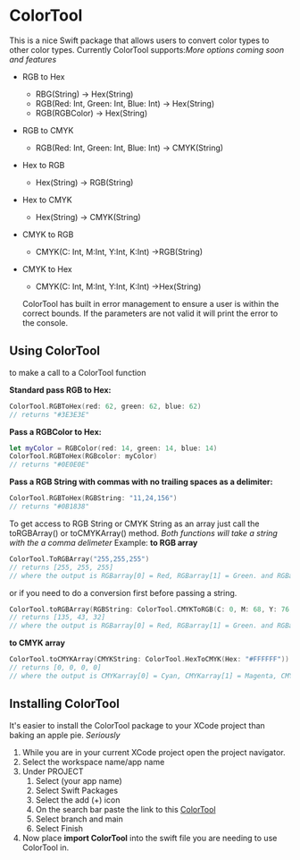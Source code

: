 # ColorTool
This is a nice Swift package that allows users to convert color types to other color types.
Currently ColorTool supports:*More options coming soon and features*
* RGB to Hex
    * RBG(String) -> Hex(String)
    * RGB(Red: Int, Green: Int, Blue: Int) -> Hex(String)
    * RGB(RGBColor) -> Hex(String)
* RGB to CMYK
    * RGB(Red: Int, Green: Int, Blue: Int) -> CMYK(String)
* Hex to RGB
    * Hex(String) -> RGB(String)
* Hex to CMYK
    * Hex(String) -> CMYK(String)
* CMYK to RGB
    * CMYK(C: Int, M:Int, Y:Int, K:Int) ->RGB(String)
* CMYK to Hex
    * CMYK(C: Int, M:Int, Y:Int, K:Int) ->Hex(String)
    
    ColorTool has built in error management to ensure a user is within the correct bounds. If the parameters are not valid it will print the error to the console.

## Using ColorTool
to make a call to a ColorTool function

 **Standard pass RGB to Hex:**
```swift
ColorTool.RGBToHex(red: 62, green: 62, blue: 62) 
// returns "#3E3E3E"
```
**Pass a RGBColor to Hex:**
```swift
let myColor = RGBColor(red: 14, green: 14, blue: 14)
ColorTool.RGBToHex(RGBcolor: myColor) 
// returns "#0E0E0E"
```
**Pass a RGB String with commas with no trailing spaces as a delimiter:**
```swift
ColorTool.RGBToHex(RGBString: "11,24,156")
// returns "#0B1838"
```

To get access to RGB String or CMYK String as an array just call the toRGBArray() or toCMYKArray() method. *Both functions will take a string with the a comma delimeter*
 Example:
 **to RGB array**
```swift
ColorTool.ToRGBArray("255,255,255") 
// returns [255, 255, 255]
// where the output is RGBarray[0] = Red, RGBarray[1] = Green. and RGBarray[2] = Blue
```
or if you need to do a conversion first before passing a string.
```swift
ColorTool.toRGBArray(RGBString: ColorTool.CMYKToRGB(C: 0, M: 68, Y: 76, K: 47))
// returns [135, 43, 32]
// where the output is RGBarray[0] = Red, RGBarray[1] = Green. and RGBarray[2] = Blue
```
**to CMYK array**
```swift
ColorTool.toCMYKArray(CMYKString: ColorTool.HexToCMYK(Hex: "#FFFFFF"))
// returns [0, 0, 0, 0]
// where the output is CMYKarray[0] = Cyan, CMYKarray[1] = Magenta, CMYKarray[2] = Yellow, and CMYKarray[3] = Black
```
## Installing ColorTool
It's easier to install the ColorTool package to your XCode project than baking an apple pie. *Seriously*
1. While you are in your current XCode project open the project navigator.
2. Select the workspace name/app name
3. Under PROJECT
    1. Select (your app name)
    2. Select Swift Packages
    3. Select the add (+) icon
    4. On the search bar paste the link to this [ColorTool](https://github.com/JerShipman/ColorTool.git)
    5. Select branch and main
    6. Select Finish
4. Now place **import ColorTool** into the swift file you are needing to use ColorTool in.

